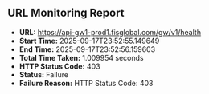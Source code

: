 ## URL Monitoring Report

- **URL:** https://api-gw1-prod1.fisglobal.com/gw/v1/health
- **Start Time:** 2025-09-17T23:52:55.149649
- **End Time:** 2025-09-17T23:52:56.159603
- **Total Time Taken:** 1.009954 seconds
- **HTTP Status Code:** 403
- **Status:** Failure
- **Failure Reason:** HTTP Status Code: 403
